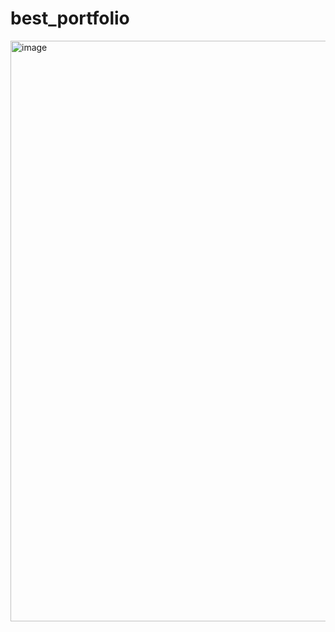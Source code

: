 # best_portfolio

<img width="929" alt="image" src="https://user-images.githubusercontent.com/107991675/221788302-1b3fad87-c8db-42a4-8286-4a7cc319b366.png">

